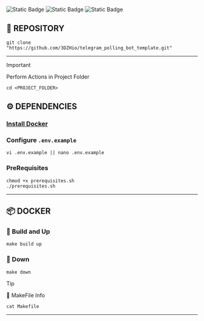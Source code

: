 ![Static Badge](https://img.shields.io/badge/Python-008000?style=for-the-badge&logo=python&logoColor=white&link=https://www.python.org/downloads/)
![Static Badge](https://img.shields.io/badge/ReDiS-d92b09?style=for-the-badge&logo=redis&logoColor=white&link=https://redis.io/docs/latest/operate/oss_and_stack/install/install-redis/install-redis-on-linux/)
![Static Badge](https://img.shields.io/badge/PostgreSQL-3a6790?style=for-the-badge&logo=postgresql&logoColor=white&link=https://www.postgresql.org/download/linux/)

## 🔗 REPOSITORY

```shell
git clone "https://github.com/3DZHio/telegram_polling_bot_template.git"
```

---

> [!IMPORTANT]
> Perform Actions in Project Folder
> ```shell
> cd <PROJECT_FOLDER>
> ```

## ⚙️ DEPENDENCIES

### [Install Docker](https://www.docker.com/)

### Configure `.env.example`

```shell
vi .env.example || nano .env.example
```

### PreRequisites

```shell
chmod +x prerequisites.sh
./prerequisites.sh
```

---

## 📦 DOCKER

### 🚀 Build and Up

```shell
make build up
```

### 🛑 Down

```shell
make down
```

> [!TIP]
> 📌 MakeFile Info
> ```shell
> cat Makefile
> ```

---